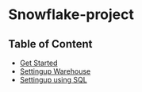 # Snowflake-project

## Table of Content

- [Get Started](https://github.com/deddyandri/Snowflake-project/wiki/1.-get-started)
- [Settingup Warehouse](https://github.com/deddyandri/Snowflake-project/wiki/2.-Setting-Up-Warehouse)
- [Settingup using SQL](https://github.com/deddyandri/Snowflake-project/wiki/3.-Setting-Up-Warehouse-using-SQL)
  

